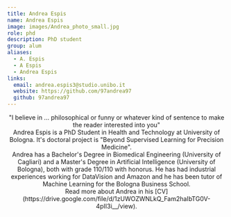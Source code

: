 ```yaml
---
title: Andrea Espis
name: Andrea Espis
image: images/Andrea_photo_small.jpg
role: phd
description: PhD student
group: alum
aliases:
  - A. Espis
  - A Espis
  - Andrea Espis 
links:
  email: andrea.espis3@studio.unibo.it
  website: https://github.com/97andrea97 
  github: 97andrea97
---
```


<center>"I believe in ... philosophical or funny or whatever kind of sentence to make the reader interested into you"</center>

<center>Andrea Espis is a PhD Student in Health and Technology at University of Bologna. It's doctoral project is "Beyond Supervised Learning for Precision Medicine".</center>
  
<center>Andrea has a Bachelor's Degree in Biomedical Engineering (University of Cagliari) 
and a Master's Degree in Artificial Intelligence (University of Bologna), both with grade 110/110 with honorus. He has had industrial experiences working for DataVision and Amazon and he has been tutor of Machine Learning for 
the Bologna Business School.</center>

<center>Read more about Andrea in his [CV](https://drive.google.com/file/d/1zUWOZWNLkQ_Fam2haIbTG0V-4pII3i__/view).</center>
